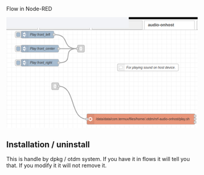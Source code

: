 Flow in Node-RED

![](./flow.png)



## Installation / uninstall

This is handle by dpkg / otdm system. If you have it in flows it will tell you that. If you modify it it will not remove it.
